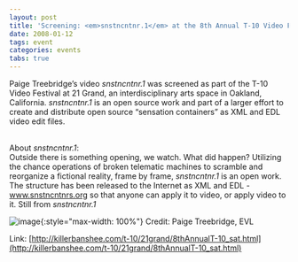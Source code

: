 ```yaml
---
layout: post
title: 'Screening: <em>snstncntnr.1</em> at the 8th Annual T-10 Video Festival'
date: 2008-01-12
tags: event
categories: events
tabs: true
---
```


Paige Treebridge&rsquo;s video <em>snstncntnr.1</em> was screened as part of the T-10 Video Festival at 21 Grand, an interdisciplinary arts space in Oakland, California. <em>snstncntnr.1</em> is an open source work and part of a larger effort to create and distribute open source &ldquo;sensation containers&rdquo; as XML and EDL video edit files.<br><br>

About <em>snstncntnr.1</em>:<br>
Outside there is something opening, we watch. What did happen? Utilizing the chance operations of broken telematic machines to scramble and reorganize a fictional reality, frame by frame, <em>snstncntnr.1</em> is an open work. The structure has been released to the Internet as XML and EDL - <a href="http://www.snstncntnrs.org">www.snstncntnrs.org</a> so that anyone can apply it to video, or apply video to it.
Still from <em>snstncntnr.1</em>

![image](https://www.evl.uic.edu/output/originals/trowbridge_snstncntnr1a_thumb.jpg-srcw.jpg){:style="max-width: 100%"}
Credit: Paige Treebridge, EVL


Link: [http://killerbanshee.com/t-10/21grand/8thAnnualT-10_sat.html](http://killerbanshee.com/t-10/21grand/8thAnnualT-10_sat.html)
